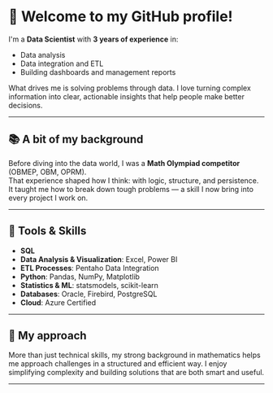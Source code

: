 <!--
**alvarojbrz/alvarojbrz** is a ✨ _special_ ✨ repository because its `README.md` (this file) appears on your GitHub profile.

Here are some ideas to get you started:

- 🔭 I’m currently working on ...
- 🌱 I’m currently learning ...
- 👯 I’m looking to collaborate on ...
- 🤔 I’m looking for help with ...
- 💬 Ask me about ...
- 📫 How to reach me: ...
- 😄 Pronouns: ...
- ⚡ Fun fact: ...
-->

# 👋 Welcome to my GitHub profile!

I'm a **Data Scientist** with **3 years of experience** in:

- Data analysis  
- Data integration and ETL  
- Building dashboards and management reports  

What drives me is solving problems through data. I love turning complex information into clear, actionable insights that help people make better decisions.

---

## 📚 A bit of my background

Before diving into the data world, I was a **Math Olympiad competitor** (OBMEP, OBM, OPRM).  
That experience shaped how I think: with logic, structure, and persistence. It taught me how to break down tough problems — a skill I now bring into every project I work on.

---

## 🧰 Tools & Skills

- **SQL**  
- **Data Analysis & Visualization**: Excel, Power BI  
- **ETL Processes**: Pentaho Data Integration  
- **Python**: Pandas, NumPy, Matplotlib  
- **Statistics & ML**: statsmodels, scikit-learn  
- **Databases**: Oracle, Firebird, PostgreSQL  
- **Cloud**: Azure Certified

---

## 🧠 My approach

More than just technical skills, my strong background in mathematics helps me approach challenges in a structured and efficient way. I enjoy simplifying complexity and building solutions that are both smart and useful.

---
